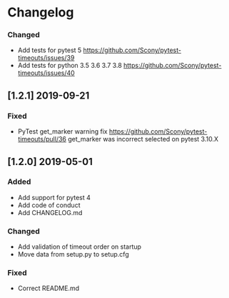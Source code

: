 # Changelog
### Changed
- Add tests for pytest 5 https://github.com/Scony/pytest-timeouts/issues/39
- Add tests for python 3.5 3.6 3.7 3.8 https://github.com/Scony/pytest-timeouts/issues/40
## [1.2.1] 2019-09-21
### Fixed
- PyTest get_marker warning fix https://github.com/Scony/pytest-timeouts/pull/36
  get_marker was incorrect selected on pytest 3.10.X
## [1.2.0] 2019-05-01
### Added
- Add support for pytest 4
- Add code of conduct
- Add CHANGELOG.md
### Changed
- Add validation of timeout order on startup
- Move data from setup.py to setup.cfg
### Fixed
- Correct README.md
